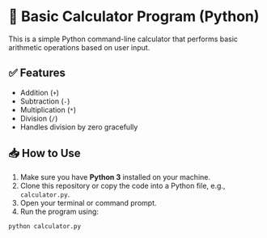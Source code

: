 # 🧮 Basic Calculator Program (Python)

This is a simple Python command-line calculator that performs basic arithmetic operations based on user input.

## ✅ Features

- Addition (`+`)
- Subtraction (`-`)
- Multiplication (`*`)
- Division (`/`)
- Handles division by zero gracefully

## 📥 How to Use

1. Make sure you have **Python 3** installed on your machine.
2. Clone this repository or copy the code into a Python file, e.g., `calculator.py`.
3. Open your terminal or command prompt.
4. Run the program using:

```bash
python calculator.py

